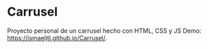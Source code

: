 # Carrusel
Proyecto personal de un carrusel hecho con HTML, CSS y JS
Demo: https://ismaeljtl.github.io/Carrusel/.

